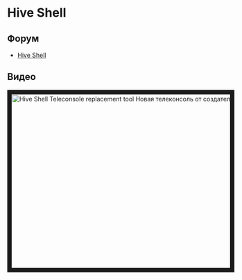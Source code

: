 # Hive Shell

## Форум
- <a href="https://forum.hiveos.farm/t/hive-shell/10725">Hive Shell</a>

## Видео

<a href="http://www.youtube.com/watch?feature=player_embedded&v=GgcFNKQvwDA
" target="_blank"><img src="http://img.youtube.com/vi/GgcFNKQvwDA/0.jpg"
alt="Hive Shell Teleconsole replacement tool Новая телеконсоль от создателей Hiveos" width="630" height="400" border="10" /></a>
